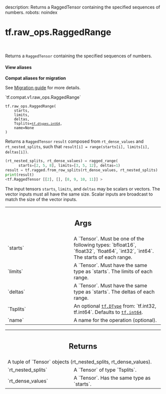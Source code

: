 description: Returns a RaggedTensor containing the specified sequences of numbers.
robots: noindex

# tf.raw_ops.RaggedRange

<!-- Insert buttons and diff -->

<table class="tfo-notebook-buttons tfo-api nocontent" align="left">

</table>



Returns a `RaggedTensor` containing the specified sequences of numbers.

<section class="expandable">
  <h4 class="showalways">View aliases</h4>
  <p>
<b>Compat aliases for migration</b>
<p>See
<a href="https://www.tensorflow.org/guide/migrate">Migration guide</a> for
more details.</p>
<p>`tf.compat.v1.raw_ops.RaggedRange`</p>
</p>
</section>

<pre class="devsite-click-to-copy prettyprint lang-py tfo-signature-link">
<code>tf.raw_ops.RaggedRange(
    starts,
    limits,
    deltas,
    Tsplits=<a href="../../tf/dtypes.md#int64"><code>tf.dtypes.int64</code></a>,
    name=None
)
</code></pre>



<!-- Placeholder for "Used in" -->


Returns a `RaggedTensor` `result` composed from `rt_dense_values` and
`rt_nested_splits`, such that
`result[i] = range(starts[i], limits[i], deltas[i])`.

```python
(rt_nested_splits, rt_dense_values) = ragged_range(
      starts=[2, 5, 8], limits=[3, 5, 12], deltas=1)
result = tf.ragged.from_row_splits(rt_dense_values, rt_nested_splits)
print(result)
<tf.RaggedTensor [[2], [], [8, 9, 10, 11]] >
```

The input tensors `starts`, `limits`, and `deltas` may be scalars or vectors.
The vector inputs must all have the same size.  Scalar inputs are broadcast
to match the size of the vector inputs.

<!-- Tabular view -->
 <table class="responsive fixed orange">
<colgroup><col width="214px"><col></colgroup>
<tr><th colspan="2"><h2 class="add-link">Args</h2></th></tr>

<tr>
<td>
`starts`
</td>
<td>
A `Tensor`. Must be one of the following types: `bfloat16`, `float32`, `float64`, `int32`, `int64`.
The starts of each range.
</td>
</tr><tr>
<td>
`limits`
</td>
<td>
A `Tensor`. Must have the same type as `starts`.
The limits of each range.
</td>
</tr><tr>
<td>
`deltas`
</td>
<td>
A `Tensor`. Must have the same type as `starts`.
The deltas of each range.
</td>
</tr><tr>
<td>
`Tsplits`
</td>
<td>
An optional <a href="../../tf/dtypes/DType.md"><code>tf.DType</code></a> from: `tf.int32, tf.int64`. Defaults to <a href="../../tf.md#int64"><code>tf.int64</code></a>.
</td>
</tr><tr>
<td>
`name`
</td>
<td>
A name for the operation (optional).
</td>
</tr>
</table>



<!-- Tabular view -->
 <table class="responsive fixed orange">
<colgroup><col width="214px"><col></colgroup>
<tr><th colspan="2"><h2 class="add-link">Returns</h2></th></tr>
<tr class="alt">
<td colspan="2">
A tuple of `Tensor` objects (rt_nested_splits, rt_dense_values).
</td>
</tr>
<tr>
<td>
`rt_nested_splits`
</td>
<td>
A `Tensor` of type `Tsplits`.
</td>
</tr><tr>
<td>
`rt_dense_values`
</td>
<td>
A `Tensor`. Has the same type as `starts`.
</td>
</tr>
</table>

